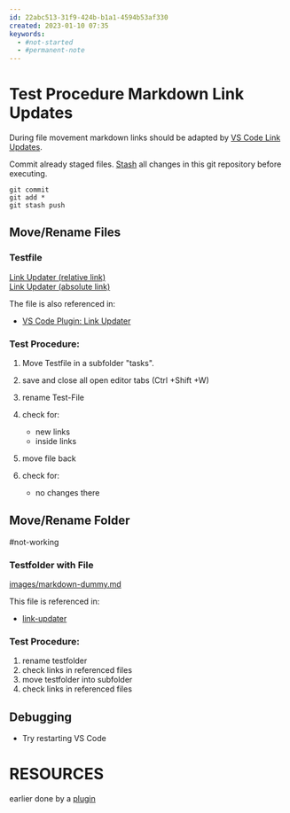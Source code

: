 ```yaml
---
id: 22abc513-31f9-424b-b1a1-4594b53af330
created: 2023-01-10 07:35
keywords: 
  - #not-started
  - #permanent-note
---
```



Test Procedure Markdown Link Updates
======================================================================

During file movement markdown links should be adapted by [VS Code Link Updates](link-updater.md).  

Commit already staged files. 
[Stash](/coding/git/commands/stash/README.md) all changes in this git repository before executing.  

    git commit 
    git add * 
    git stash push



Move/Rename Files
------------------------------------------------------------

### Testfile  
[Link Updater (relative link)](./link-updater.md)  
[Link Updater (absolute link)](/coding/editors/vs-code/features/link-updater.md)  

The file is also referenced in: 
* [VS Code Plugin: Link Updater](/coding/languages/markdown/links.md#dateien-verschieben)  


### Test Procedure:  
1. Move Testfile in a subfolder "tasks".  
2. save and close all open editor tabs (Ctrl +Shift +W)  
3. rename Test-File  

4. check for: 
    * new links 
    * inside links

5. move file back  
6. check for: 
    * no changes there



Move/Rename Folder
------------------------------------------------------------

#not-working

### Testfolder with File
[images/markdown-dummy.md](images/markdown-dummy.md)  

This file is referenced in: 
* [link-updater](link-updater.md)  


### Test Procedure:  
1. rename testfolder
2. check links in referenced files
3. move testfolder into subfolder
4. check links in referenced files



Debugging
------------------------------------------------------------
* Try restarting VS Code



RESOURCES
======================================================================

earlier done by a [plugin](../../../editors/vs-code/plugins/markdown-link-updater.md)  
